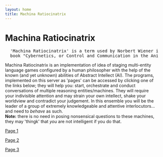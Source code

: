 ```yaml
---
layout: home
title: Machina Ratiocinatrix
---
```

# Machina Ratiocinatrix
<pre>
  'Machina Ratiocinatrix' is a term used by Norbert Wiener in the introduction to his 
  book "Cybernetics, or Control and Communication in the Animal and the Machine".
</pre>
Machina Ratiocinatrix is an implementation of idea of staging multi-entity language games configured by a human philosopher with the help of the known (and yet unknown) abilities of Abstract Intellect (AI). The programs, implemented on this server as 'pages' can be accessed by clicking one of the links below; they will help you: start, orchestrate and conduct conversations of multiple reasoning entities/machines. They will require your indivisible attention and may strain your own intellect, shake your worldview and contradict your judgement. In this ensemble you will be the leader of a group of extremely knowledgeable and attentive interlocutors... and need to _behave_ as such.<br>**Note:** there is no need in posing nonsensical questions to these machines, they may 'thingk' that _you_ are not intelligent if you do that.


[Page 1](./pages/page_1)

[Page 2](./pages/page_2)

[Page 3](./pages/page_3.html)
